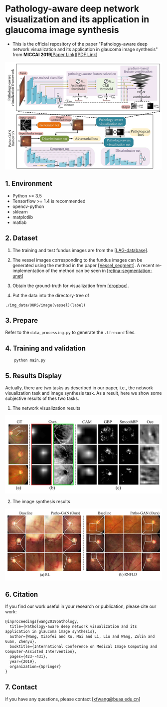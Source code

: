 # Pathology-aware deep network visualization and its application in glaucoma image synthesis
- This is the official repository of the paper "Pathology-aware deep network visualization and its application in glaucoma image synthesis" from **MICCAI 2019**[[Paper Link]](https://link.springer.com/chapter/10.1007/978-3-030-32239-7_47, "Paper Link")[[PDF Link]](https://link.springer.com/content/pdf/10.1007%2F978-3-030-32239-7_47.pdf)

![framework](./img/framework.jpg)

## 1. Environment
- Python >= 3.5
- Tensorflow >= 1.4 is recommended
- opencv-python
- sklearn
- matplotlib
- matlab


## 2. Dataset

1. The training and test fundus images are from the [[LAG-database]](https://github.com/smilell/AG-CNN "Official SIGF"). 

2. The vessel images corresponding to the fundus images can be generated using the method in the paper [[Vessel_segment]](file:///D:/download/2018-xianchneng-retina_blood_vessel.pdf). A recent re-implementation of the method can be seen in [[retina-segmentation-unet]](https://github.com/arthuraaL/retina-segmentation-unet)


3. Obtain the ground-truth for visualization from [[dropbox]](https://www.dropbox.com/s/bbsxsq1qhyezfxn/bbox.zip?dl=0). 

4. Put the data into the directory-tree of 

```
./img_data/OURS/image(vessel)(label)
```


## 3. Prepare

Refer to the `data_processing.py` to generate the `.tfrecord` files.




## 4. Training and validation

```
    python main.py 
```

## 5. Results Display

Actually, there are two tasks as described in our paper, i.e., the network visualization task and image synthesis task. As a result, here we show 
some subjective results of thes two tasks. 
1. The network visualization results 

![framework](./img/vis_pic.jpg)   

2. The image synthesis results 

![framework](./img/gan_2.jpg)   

## 6. Citation
If you find our work useful in your research or publication, please cite our work:
```
@inproceedings{wang2019pathology,
  title={Pathology-aware deep network visualization and its application in glaucoma image synthesis},
  author={Wang, Xiaofei and Xu, Mai and Li, Liu and Wang, Zulin and Guan, Zhenyu},
  booktitle={International Conference on Medical Image Computing and Computer-Assisted Intervention},
  pages={423--431},
  year={2019},
  organization={Springer}
}
```

## 7. Contact

If you have any questions, please contact [xfwang@buaa.edu.cn]

